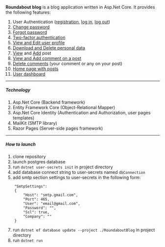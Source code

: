 ﻿**Roundabout blog** is a blog application written in Asp.Net Core. It provides the following features:
1. User Authentication ([registration](https://github.com/bi-te/RoundaboutBlog/blob/master/images/register.jpg), [log in](https://github.com/bi-te/RoundaboutBlog/blob/master/images/login.jpg), [log out](https://github.com/bi-te/RoundaboutBlog/blob/master/images/logout.jpg))
2. [Change password](https://github.com/bi-te/RoundaboutBlog/blob/master/images/password.jpg)
3. [Forgot password](https://github.com/bi-te/RoundaboutBlog/blob/master/images/forgot_password.jpg)
4. [Two-factor authentication](https://github.com/bi-te/RoundaboutBlog/blob/master/images/2fa.jpg)
5. [View and Edit user profile](https://github.com/bi-te/RoundaboutBlog/blob/master/images/profile.jpg)
6. [Download and Delete personal data](https://github.com/bi-te/RoundaboutBlog/blob/master/images/personal_data.jpg)
7. [View](https://github.com/bi-te/RoundaboutBlog/blob/master/images/view_post_comment.jpg) and [Add](https://github.com/bi-te/RoundaboutBlog/blob/master/images/add_post.jpg) post
8. [View and Add comment on a post](https://github.com/bi-te/RoundaboutBlog/blob/master/images/view_post_comment.jpg)
9. [Delete comments](https://github.com/bi-te/RoundaboutBlog/blob/master/images/delete_comment.jpg) (your comment or any on your post)
10. [Home page with posts](https://github.com/bi-te/RoundaboutBlog/blob/master/images/view_posts.jpg)
11. [User dashboard](https://github.com/bi-te/RoundaboutBlog/blob/master/images/dashboard.jpg)

---
##### **Technology**
1. Asp.Net Core (Backend framework)
2. Entity Framework Core (Object-Relational Mapper)
3. Asp.Net Core Identity (Authentication and Authorization, user pages templates)
4. MailKit (SMTP library)
5. Razor Pages (Server-side pages framework)

---
##### **How to launch**
1. clone repository
2. launch postgres database
3. run `dotnet user-secrets init` in project directory
4. add database connect string to user-secrets named `dbConnection`
5. add smtp section settings to user-secrets in the following form:
```
	"SmtpSettings":   
	{  
		"Host": "smtp.gmail.com",  
		"Port": 465,  
		"User": "email@gmail.com",  
		"Password": "",  
		"Ssl": true,  
		"Company": ""  
	}
```
7. run `dotnet ef database update --project ./RoundaboutBlog` in project directory 
8. run `dotnet run`
